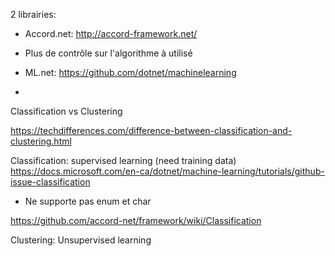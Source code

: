 2 librairies: 

* Accord.net: http://accord-framework.net/
* Plus de contrôle sur l'algorithme à utilisé

* ML.net: https://github.com/dotnet/machinelearning
* 


Classification vs Clustering

https://techdifferences.com/difference-between-classification-and-clustering.html

Classification: supervised learning (need training data)
https://docs.microsoft.com/en-ca/dotnet/machine-learning/tutorials/github-issue-classification

* Ne supporte pas enum et char

https://github.com/accord-net/framework/wiki/Classification



Clustering: Unsupervised learning